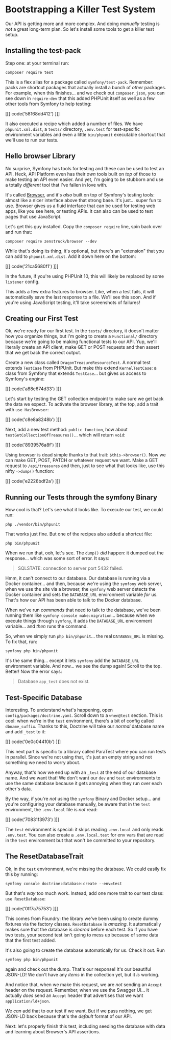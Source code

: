 # Bootstrapping a Killer Test System

Our API is getting more and more complex. And doing *manually* testing is *not* a
great long-term plan. So let's install some tools to get a killer test setup.

## Installing the test-pack

Step one: at your terminal run:

```terminal
composer require test
```

This is a flex alias for a package called `symfony/test-pack`. Remember: packs are
shortcut packages that actually install a bunch of *other* packages. For example,
when this finishes... and we check out `composer.json`, you can see down in
`require-dev` that this added PHPUnit itself as well as a few other tools from
Symfony  to help testing:

[[[ code('58168dd412') ]]]

It also executed a recipe which added a number of files. We have `phpunit.xml.dist`,
a `tests/` directory, `.env.test` for test-specific environment variables and
even a little `bin/phpunit` executable shortcut that we'll use to run our tests.

## Hello browser Library

No surprise, Symfony has tools for testing and these can be used to
test an API. Heck, API Platform even has their *own* tools built on *top* of those
to make testing an API even easier. And yet, I'm going to be stubborn
and use a totally *different* tool that I've fallen in love with.

It's called [Browser](https://github.com/zenstruck/browser), and it's *also*
built on top of Symfony's testing tools: almost like a nicer interface above
that strong base. It's just... super fun to use. Browser gives us a fluid interface
that can be used for testing web apps, like you see here, or testing APIs.
It can also can be used to test pages that use JavaScript.

Let's get this guy installed. Copy the `composer require` line, spin back over and
run that:

```terminal-silent
composer require zenstruck/browser --dev
```

While that's doing its thing, it's optional, but there's an "extension" that you
can add to `phpunit.xml.dist`. Add it down here on the bottom:

[[[ code('21ca5680f1') ]]]

In the future, if you're using PHPUnit 10, this will likely be replaced by
some `listener` config.

This adds a few extra features to browser. Like, when a test fails, it
will automatically save the last response to a file. We'll see this soon. And if
you're using JavaScript testing, it'll take screenshots of failures!

## Creating our First Test

Ok, we're ready for our first test. In the `tests/` directory, it doesn't
matter how you organize things, but I'm going to create a `Functional/`
directory because we're going to be making functional tests to our API. Yup,
we'll literally create an API client, make GET or POST requests and then assert
that we get back the correct output.

Create a new class called `DragonTreasureResourceTest`. A normal test extends
`TestCase` from PHPUnit. But make this extend `KernelTestCase`: a class from
Symfony that extends `TestCase`... but gives us access to Symfony's engine:

[[[ code('a88e674d33') ]]]

Let's start by testing the GET collection endpoint to make sure we get back
the data we expect. To activate the browser library, at the top, add a trait
with `use HasBrowser`:

[[[ code('c8e8a8248b') ]]]

Next, add a new test method: `public function`, how about
`testGetCollectionOfTreasures()`... which will return `void`:

[[[ code('8939576a8f') ]]]

Using browser is dead simple thanks to that trait: `$this->browser()`. Now we
can make GET, POST, PATCH or whatever request we want. Make a GET request
to `/api/treasures` and then, just to see what that looks like, use this nifty
`->dump()` function:

[[[ code('e2226bdf2a') ]]]

## Running our Tests through the symfony Binary

How cool is that? Let's see what it looks like. To execute our test, we could run:

```terminal
php ./vendor/bin/phpunit
```

That works just fine. But one of the recipes also added a shortcut file:

```terminal
php bin/phpunit
```

When we run that, ooh, let's see. The `dump()` *did* happen: it dumped out the
response... which was some sort of error. It says:

> SQLSTATE: connection to server port 5432 failed.

Hmm, it can't connect to our database. Our database is running via a Docker
container... and then, because we're using the `symfony` web server, when we use
the site via a browser, the `symfony` web server detects the Docker container and
sets the `DATABASE_URL` environment variable *for* us. That's how our API has been
able to talk to the Docker database.

When we've run *commands* that need to talk to the database, we've been running
them like `symfony console make:migration`... because when we execute things through
`symfony`, it adds the `DATABASE_URL` environment variable... and *then* runs the
command.

So, when we simply run `php bin/phpunit`... the real `DATABASE_URL` is missing.
To fix that, run:

```terminal
symfony php bin/phpunit
```

It's the same thing... except it lets `symfony` add the `DATABASE_URL`
environment variable. And now... we see the dump again! Scroll to the top. Better!
Now the error says:

> Database `app_test` does not exist.

## Test-Specific Database

Interesting. To understand what's happening, open `config/packages/doctrine.yaml`.
Scroll down to a `when@test` section. This is cool: when we're in the `test`
environment, there's a bit of config called `dbname_suffix`. Thanks to this, Doctrine
will take our *normal* database name and add `_test` to it:

[[[ code('0e0c04410b') ]]]

This next part is specific to a library called ParaTest where you can run tests
in parallel. Since we're not using that, it's just an empty string and not something
we need to worry about.

Anyway, that's how we end up with an `_test` at the end of our database name. And
we want that! We don't want our `dev` and `test` environments to use the same database
because it gets annoying when they run over each other's data.

By the way, if you're *not* using the `symfony` Binary and Docker
setup... and you're configuring your database manually, be aware that in the `test`
environment, the `.env.local` file is *not* read:

[[[ code('70831f3973') ]]]

The `test` environment is special: it skips reading `.env.local` and only
reads `.env.test`. You can also create a `.env.local.test` for env vars
that are read in the `test` environment but that won't be committed to
your repository.

## The ResetDatabaseTrait

Ok, in the `test` environment, we're missing the database. We could easily fix this
by running:

```terminal
symfony console doctrine:database:create --env=test
```

But that's *way* too much work. Instead, add one more trait to our test class:
`use ResetDatabase`:

[[[ code('0ff7a75753') ]]]

This comes from Foundry: the library we've been using to create dummy fixtures
via the factory classes. `ResetDatabase` is *amazing*. It automatically makes sure
that the database is *cleared* before each test. So if you have two tests, your
second test isn't going to mess up because of some data that the first test added.

It's also going to create the database automatically for us. Check it out. Run

```terminal
symfony php bin/phpunit
```

again and check out the dump. That's our response! It's our beautiful JSON-LD! We
don't have any *items* in the collection yet, but it *is* working.

And notice that, when we make this request, we are *not* sending an `Accept`
header on the request. Remember, when we use the Swagger UI... it actually *does*
send an `Accept` header that advertises that we want `application/ld+json`.

We *can* add that to our test if we want. But if we pass nothing, we get JSON-LD
back because that's the *default* format of our API.

Next: let's properly finish this test, including seeding the database with data
and learning about Browser's API assertions.
